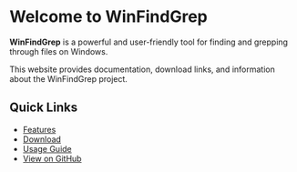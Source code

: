 # Welcome to WinFindGrep

**WinFindGrep** is a powerful and user-friendly tool for finding and grepping through files on Windows.

This website provides documentation, download links, and information about the WinFindGrep project.

## Quick Links
- [Features](features.md)
- [Download](download.md)
- [Usage Guide](usage.md)
- [View on GitHub](https://github.com/valginer0/WinFindGrepWebsite) <!-- Update if main project repo is different -->
